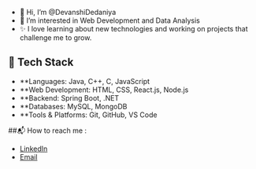- 👋 Hi, I’m @DevanshiDedaniya
- 👀 I’m interested in Web Development and Data Analysis
- ✨ I love learning about new technologies and working on projects that challenge me to grow.


## 🚀 Tech Stack

- **Languages: Java, C++, C, JavaScript  
- **Web Development: HTML, CSS, React.js, Node.js  
- **Backend: Spring Boot, .NET  
- **Databases: MySQL, MongoDB  
- **Tools & Platforms: Git, GitHub, VS Code

  
##📬 How to reach me :
  
- [LinkedIn](https://www.linkedin.com/in/devanshi-dedaniya-26807b267/)  
- [Email](mailto:devanshidedaniya007@gmail.com)  
   
  
<!---
DevanshiDedaniya/DevanshiDedaniya is a ✨ special ✨ repository because its `README.md` (this file) appears on your GitHub profile.
You can click the Preview link to take a look at your changes.
--->
